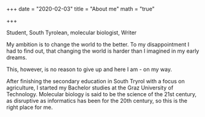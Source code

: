 +++
date = "2020-02-03"
title = "About me"
math = "true"

+++


<!--![Me](/static/meinbild.jpg)-->


Student, South Tyrolean, molecular biologist, Writer

My ambition is to change the world to the better. To my disappointment I had to find out, that changing the world is harder than I imagined in my early dreams.

This, however, is no reason to give up and here I am - on my way.

After finishing the secondary education in South Tryrol with a focus on agriculture, I started my Bachelor studies at the Graz University of Technology. Molecular biology is said to be the science of the 21st century, as disruptive as informatics has been for the 20th century, so this is the right place for me.